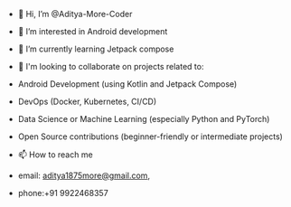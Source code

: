 - 👋 Hi, I’m @Aditya-More-Coder
- 👀 I’m interested in Android development
- 🌱 I’m currently learning Jetpack compose
- 💞️ I'm looking to collaborate on projects related to:

- Android Development (using Kotlin and Jetpack Compose)
- DevOps (Docker, Kubernetes, CI/CD)
- Data Science or Machine Learning (especially Python and PyTorch)
- Open Source contributions (beginner-friendly or intermediate projects)
  
- 📫 How to reach me
- email: aditya1875more@gmail.com,
- phone:+91 9922468357

